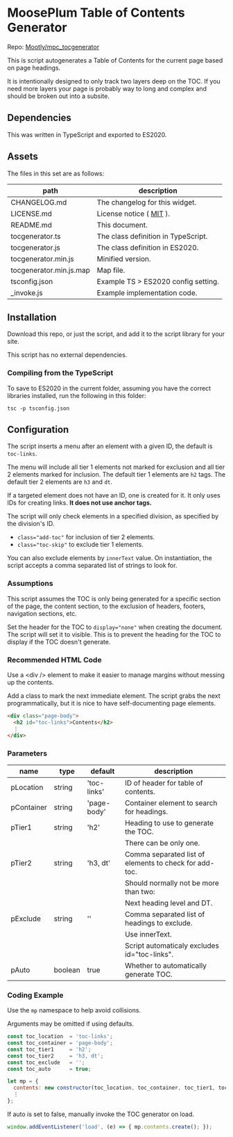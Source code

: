# MoosePlum Table of Contents Generator

Repo: [Mootly/mpc_tocgenerator](https://github.com/Mootly/mpc_tocgenerator)

This is script autogenerates a Table of Contents for the current page based on page headings.

It is intentionally designed to only track two layers deep on the TOC. If you need more layers your page is probably way to long and complex and should be broken out into a subsite.

## Dependencies

This was written in TypeScript and exported to ES2020.

## Assets

The files in this set are as follows:

| path                    | description                                        |
| ----------------------- | -------------------------------------------------- |
| CHANGELOG.md            | The changelog for this widget.                     |
| LICENSE.md              | License notice ( [MIT](https://mit-license.org) ). |
| README.md               | This document.                                     |
| tocgenerator.ts         | The class definition in TypeScript.                |
| tocgenerator.js         | The class definition in ES2020.                    |
| tocgenerator.min.js     | Minified version.                                  |
| tocgenerator.min.js.map | Map file.                                          |
| tsconfig.json           | Example TS > ES2020 config setting.                |
| _invoke.js              | Example implementation code.                       |

## Installation

Download this repo, or just the script, and add it to the script library for your site.

This script has no external dependencies.

### Compiling from the TypeScript

To save to ES2020 in the current folder, assuming you have the correct libraries installed, run the following in this folder:

`tsc -p tsconfig.json`

## Configuration

The script inserts a menu after an element with a given ID, the default is `toc-links`.

The menu will include all tier 1 elements not marked for exclusion and all tier 2 elements marked for inclusion. The default tier 1 elements are `h2` tags. The default tier 2 elements are `h3` and `dt`.

If a targeted element does not have an ID, one is created for it. It only uses IDs for creating links. **It does not use anchor tags.**

The script will only check elements in a specified division, as specified by the division's ID.

- `class="add-toc"` for inclusion of tier 2 elements.
- `class="toc-skip"` to exclude tier 1 elements.

You can also exclude elements by `innerText` value. On instantiation, the script accepts a comma separated list of strings to look for.

### Assumptions

This script assumes the TOC is only being generated for a specific section of the page, the content section, to the exclusion of headers, footers, navigation sections, etc.

Set the header for the TOC to `display="none"` when creating the document. The script will set it to visible. This is to prevent the heading for the TOC to display if the TOC doesn't generate.

### Recommended HTML Code

Use a &lt;div /&gt; element to make it easier to manage margins without messing up the contents.

Add a class to mark the next immediate element. The script grabs the next programmatically, but it is nice to have self-documenting page elements.

```html
<div class="page-body">
  <h2 id="toc-links">Contents</h2>
  ⋮
</div>
```

### Parameters

| name       | type    | default     | description                                            |
| ---------- | ------- | ----------- | ------------------------------------------------------ |
| pLocation  | string  | 'toc-links' | ID of header for table of contents.                    |
| pContainer | string  | 'page-body' | Container element to search for headings.              |
| pTier1     | string  | 'h2'        | Heading to use to generate the TOC.                    |
|            |         |             | There can be only one.                                 |
| pTier2     | string  | 'h3, dt'    | Comma separated list of elements to check for add-toc. |
|            |         |             | Should normally not be more than two:                  |
|            |         |             | Next heading level and DT.                             |
| pExclude   | string  | ''          | Comma separated list of headings to exclude.           |
|            |         |             | Use innerText.                                         |
|            |         |             | Script automaticaly excludes id="toc-links".           |
| pAuto      | boolean | true        | Whether to automatically generate TOC.                 |

### Coding Example

Use the `mp` namespace to help avoid collisions.

Arguments may be omitted if using defaults.

```js
const toc_location  = 'toc-links';
const toc_container = 'page-body';
const toc_tier1     = 'h2';
const toc_tier2     = 'h3, dt';
const toc_exclude   = '';
const toc_auto      = true;

let mp = {
  contents: new constructor(toc_location, toc_container, toc_tier1, toc_tier2, toc_exclude, toc_auto),
  ⋮
};
```

If auto is set to false, manually invoke the TOC generator on load.

```js
window.addEventListener('load', (e) => { mp.contents.create(); });
```
